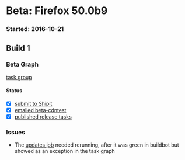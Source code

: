 # Beta: Firefox 50.0b9

### Started: 2016-10-21

## Build 1

### Beta Graph
[task group](https://tools.taskcluster.net/push-inspector/#/Z4sw9Z2cSs2cX0eAmrj1RQ)


#### Status
- [x] [submit to Shipit](https://wiki.mozilla.org/Release:Release_Automation_on_Mercurial:Starting_a_Release#Submit_to_Ship_It)
- [x] [emailed beta-cdntest](../how-tos/relpro.md#1-email-drivers-re-release-live-on-test-channel)
- [x] [published release tasks](../how-tos/relpro.md#3-publish-release)

### Issues
- The [updates job](https://tools.taskcluster.net/task-inspector/#EzV-GLbWR4CyBQHFRkbFPQ/) needed rerunning, after it was green in buildbot but showed as an exception in the task graph


